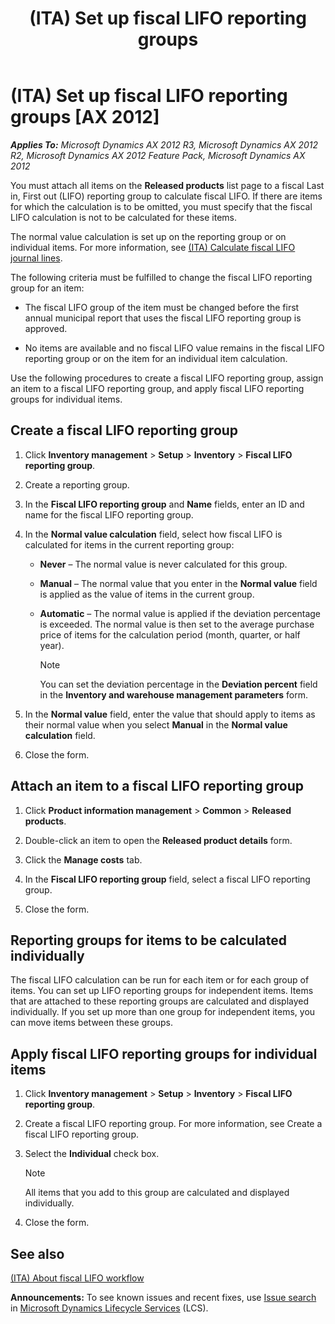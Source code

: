 ﻿---
title: (ITA) Set up fiscal LIFO reporting groups
TOCTitle: (ITA) Set up fiscal LIFO reporting groups
ms:assetid: f5845043-bb55-4575-b3a9-518dd0da12df
ms:mtpsurl: https://technet.microsoft.com/en-us/library/Aa551647(v=AX.60)
ms:contentKeyID: 36060001
ms.date: 05/02/2014
mtps_version: v=AX.60
---

# (ITA) Set up fiscal LIFO reporting groups [AX 2012]


_**Applies To:** Microsoft Dynamics AX 2012 R3, Microsoft Dynamics AX 2012 R2, Microsoft Dynamics AX 2012 Feature Pack, Microsoft Dynamics AX 2012_

You must attach all items on the **Released products** list page to a fiscal Last in, First out (LIFO) reporting group to calculate fiscal LIFO. If there are items for which the calculation is to be omitted, you must specify that the fiscal LIFO calculation is not to be calculated for these items.

The normal value calculation is set up on the reporting group or on individual items. For more information, see [(ITA) Calculate fiscal LIFO journal lines](ita-calculate-fiscal-lifo-journal-lines.md).

The following criteria must be fulfilled to change the fiscal LIFO reporting group for an item:

  - The fiscal LIFO group of the item must be changed before the first annual municipal report that uses the fiscal LIFO reporting group is approved.

  - No items are available and no fiscal LIFO value remains in the fiscal LIFO reporting group or on the item for an individual item calculation.

Use the following procedures to create a fiscal LIFO reporting group, assign an item to a fiscal LIFO reporting group, and apply fiscal LIFO reporting groups for individual items.

## Create a fiscal LIFO reporting group

1.  Click **Inventory management** \> **Setup** \> **Inventory** \> **Fiscal LIFO reporting group**.

2.  Create a reporting group.

3.  In the **Fiscal LIFO reporting group** and **Name** fields, enter an ID and name for the fiscal LIFO reporting group.

4.  In the **Normal value calculation** field, select how fiscal LIFO is calculated for items in the current reporting group:
    
      - **Never** – The normal value is never calculated for this group.
    
      - **Manual** – The normal value that you enter in the **Normal value** field is applied as the value of items in the current group.
    
      - **Automatic** – The normal value is applied if the deviation percentage is exceeded. The normal value is then set to the average purchase price of items for the calculation period (month, quarter, or half year).
        

        > [!NOTE]
        > <P>You can set the deviation percentage in the <STRONG>Deviation percent</STRONG> field in the <STRONG>Inventory and warehouse management parameters</STRONG> form.</P>



5.  In the **Normal value** field, enter the value that should apply to items as their normal value when you select **Manual** in the **Normal value calculation** field.

6.  Close the form.

## Attach an item to a fiscal LIFO reporting group

1.  Click **Product information management** \> **Common** \> **Released products**.

2.  Double-click an item to open the **Released product details** form.

3.  Click the **Manage costs** tab.

4.  In the **Fiscal LIFO reporting group** field, select a fiscal LIFO reporting group.

5.  Close the form.

## Reporting groups for items to be calculated individually

The fiscal LIFO calculation can be run for each item or for each group of items. You can set up LIFO reporting groups for independent items. Items that are attached to these reporting groups are calculated and displayed individually. If you set up more than one group for independent items, you can move items between these groups.

## Apply fiscal LIFO reporting groups for individual items

1.  Click **Inventory management** \> **Setup** \> **Inventory** \> **Fiscal LIFO reporting group**.

2.  Create a fiscal LIFO reporting group. For more information, see Create a fiscal LIFO reporting group.

3.  Select the **Individual** check box.
    

    > [!NOTE]
    > <P>All items that you add to this group are calculated and displayed individually.</P>



4.  Close the form.

## See also

[(ITA) About fiscal LIFO workflow](ita-about-fiscal-lifo-workflow.md)

  
**Announcements:** To see known issues and recent fixes, use [Issue search](http://go.microsoft.com/fwlink/?linkid=389258) in [Microsoft Dynamics Lifecycle Services](http://go.microsoft.com/fwlink/?linkid=306505) (LCS).

